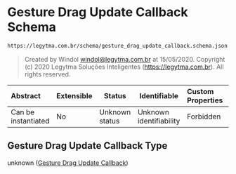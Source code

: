 # Gesture Drag Update Callback Schema

```txt
https://legytma.com.br/schema/gesture_drag_update_callback.schema.json
```




> Created by Windol [windol@legytma.com.br](mailto:windol@legytma.com.br) at 15/05/2020.
> Copyright (c) 2020 Legytma Soluções Inteligentes (<https://legytma.com.br>). All rights reserved.
>

| Abstract            | Extensible | Status         | Identifiable            | Custom Properties | Additional Properties | Access Restrictions | Defined In                                                                                                            |
| :------------------ | ---------- | -------------- | ----------------------- | :---------------- | --------------------- | ------------------- | --------------------------------------------------------------------------------------------------------------------- |
| Can be instantiated | No         | Unknown status | Unknown identifiability | Forbidden         | Allowed               | none                | [gesture_drag_update_callback.schema.json](../schema/gesture_drag_update_callback.schema.json) |

## Gesture Drag Update Callback Type

unknown ([Gesture Drag Update Callback](gesture_drag_update_callback.md))
